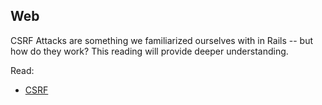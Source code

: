 ## Web

CSRF Attacks are something we familiarized ourselves with in Rails -- but how do they work? This reading will provide deeper understanding.

Read: 
* [CSRF](https://www.acunetix.com/websitesecurity/csrf-attacks/)